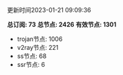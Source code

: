 更新时间2023-01-21 09:09:36

**总订阅: 73**
**总节点: 2426**
**有效节点: 1301**
- trojan节点: 1006
- v2ray节点: 221
- ss节点: 68
- ssr节点: 6
